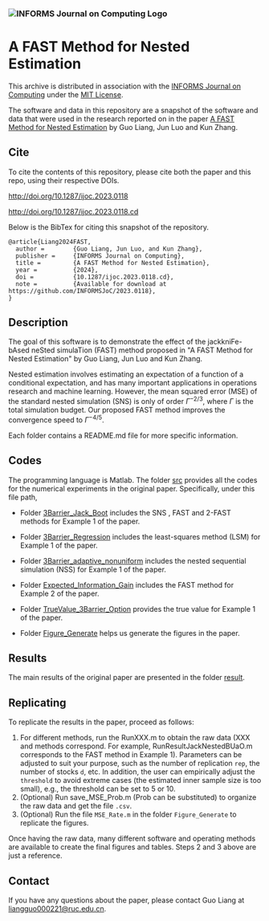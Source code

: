 ### ![INFORMS Journal on Computing Logo](https://INFORMSJoC.github.io/logos/INFORMS_Journal_on_Computing_Header.jpg)

# A FAST Method for Nested Estimation

This archive is distributed in association with the [INFORMS Journal on
Computing](https://pubsonline.informs.org/journal/ijoc) under the [MIT License](LICENSE).

The software and data in this repository are a snapshot of the software and data that were used in the research reported on in the paper [A FAST Method for Nested Estimation](https://doi.org/10.1287/ijoc.2023.0118) by Guo Liang, Jun Luo and Kun Zhang.

## Cite

To cite the contents of this repository, please cite both the paper and this repo, using their respective DOIs.

http://doi.org/10.1287/ijoc.2023.0118

http://doi.org/10.1287/ijoc.2023.0118.cd

Below is the BibTex for citing this snapshot of the repository.

```
@article{Liang2024FAST,
  author =        {Guo Liang, Jun Luo, and Kun Zhang},
  publisher =     {INFORMS Journal on Computing},
  title =         {A FAST Method for Nested Estimation},
  year =          {2024},
  doi =           {10.1287/ijoc.2023.0118.cd},
  note =          {Available for download at https://github.com/INFORMSJoC/2023.0118},
}  
```

## Description

The goal of this software is to demonstrate the effect of the jackkniFe-bAsed neSted simulaTion (FAST) method proposed in "A FAST Method for Nested Estimation" by Guo Liang, Jun Luo and Kun Zhang. 



Nested estimation involves estimating an expectation of a function of a conditional expectation, and has many important applications in operations research and machine learning. However, the mean squared error (MSE) of the standard nested simulation (SNS) is only of order $\Gamma^{-2/3}$, where $\Gamma$ is the total simulation budget. Our proposed FAST method improves the convergence speed to $\Gamma^{-4/5}$. 



Each folder contains a README.md file for more specific information.

## Codes

The programming language is Matlab. The folder [src](https://github.com/LiangGuoRUC/2023.0118/tree/main/src) provides all the codes for the numerical experiments in the original paper. Specifically, under this file path,

- Folder [3Barrier_Jack_Boot](https://github.com/LiangGuoRUC/2023.0118/tree/main/src/3Barrier_Jack_Boot) includes the SNS , FAST and 2-FAST methods for Example 1 of the paper.

- Folder [3Barrier_Regression](https://github.com/LiangGuoRUC/2023.0118/tree/main/src/3Barrier_Regression) includes the least-squares method (LSM) for Example 1 of the paper.

- Folder [3Barrier_adaptive_nonuniform](https://github.com/LiangGuoRUC/2023.0118/tree/main/src/3Barrier_adaptive_nonuniform) includes the nested sequential simulation (NSS) for Example 1 of the paper.

- Folder [Expected_Information_Gain](https://github.com/LiangGuoRUC/2023.0118/tree/main/src/Expected_Information_Gain) includes the FAST method for Example 2 of the paper.

- Folder [TrueValue_3Barrier_Option](https://github.com/LiangGuoRUC/2023.0118/tree/main/src/TureValue_3Barrier_Option) provides the true value for Example 1 of the paper.

- Folder [Figure_Generate](https://github.com/LiangGuoRUC/2023.0118/tree/main/src/Figure_Generate) helps us generate the figures in the paper.


## Results

The main results of the original paper are presented in the folder [result](https://github.com/LiangGuoRUC/2023.0118/tree/main/result).

## Replicating

To replicate the results in the paper, proceed as follows: 

1. For different methods, run the RunXXX.m to obtain the raw data (XXX and methods correspond. For example, RunResultJackNestedBUaO.m corresponds to the FAST method in Example 1). Parameters can be adjusted to suit your purpose, such as the number of replication `rep`, the number of stocks `d`, etc. In addition, the user can empirically adjust the `threshold` to avoid extreme cases (the estimated inner sample size is too small), e.g., the threshold can be set to 5 or 10.
2. (Optional) Run save_MSE_Prob.m (Prob can be substituted) to organize the raw data and get the file `.csv`.
3. (Optional) Run the file `MSE_Rate.m` in the folder `Figure_Generate` to replicate the figures.

Once having the raw data, many different software and operating methods are available to create the final figures and tables. Steps 2 and 3 above are just a reference.

## Contact

If you have any questions about the paper, please contact Guo Liang at liangguo000221@ruc.edu.cn.
